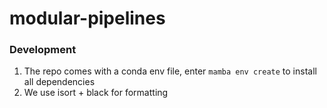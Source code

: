 # modular-pipelines


### Development

1. The repo comes with a conda env file, enter `mamba env create` to install all dependencies
2. We use isort + black for formatting